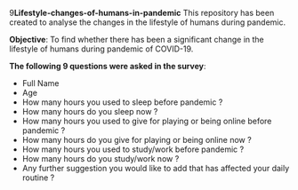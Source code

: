 9**Lifestyle-changes-of-humans-in-pandemic**
This repository has been created to analyse the changes in the lifestyle of humans during pandemic. 

**Objective**:
To find whether there has been a significant change in the lifestyle of humans
during pandemic of COVID-19.

**The following 9 questions were asked in the survey**:

* Full Name
* Age
* How many hours you used to sleep before pandemic ?
* How many hours do you sleep now ?
* How many hours you used to give for playing or being online before pandemic ?
* How many hours do you give for playing or being online now ?
* How many hours you used to study/work before pandemic ?
* How many hours do you study/work now ?
* Any further suggestion you would like to add that has affected your daily routine ?

